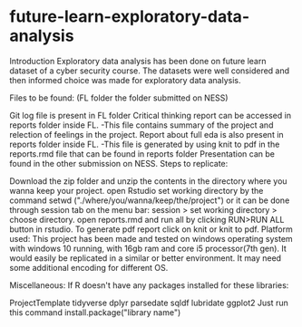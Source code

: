 # future-learn-exploratory-data-analysis

Introduction Exploratory data analysis has been done on future learn dataset of a cyber security course. The datasets were well considered and then informed choice was made for exploratory data analysis.

Files to be found: (FL folder the folder submitted on NESS)

Git log file is present in FL folder
Critical thinking report can be accessed in reports folder inside FL. -This file contains summary of the project and relection of feelings in the project.
Report about full eda is also present in reports folder inside FL. -This file is generated by using knit to pdf in the reports.rmd file that can be found in reports folder
Presentation can be found in the other submission on NESS.
Steps to replicate:

Download the zip folder and unzip the contents in the directory where you wanna keep your project.
open Rstudio
set working directory by the command setwd ("./where/you/wanna/keep/the/project") or it can be done through session tab on the menu bar: session > set working directory > choose directory.
open reports.rmd and run all by clicking RUN>RUN ALL button in rstudio.
To generate pdf report click on knit or knit to pdf.
Platform used: This project has been made and tested on windows operating system with windows 10 running, with 16gb ram and core i5 processor(7th gen). It would easily be replicated in a similar or better environment. It may need some additional encoding for different OS.

Miscellaneous: If R doesn't have any packages installed for these libraries:

ProjectTemplate
tidyverse
dplyr
parsedate
sqldf
lubridate
ggplot2
Just run this command install.package("library name")
